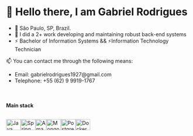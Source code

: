 


<h1>
 👋 Hello there, I am Gabriel Rodrigues
</h1>


<ul>
 
<li>📍 São Paulo, SP, Brazil. </li>

<li>🚩 I did a 2+ work developing and maintaining robust back-end systems</li>

<li>⚡ Bachelor of Information Systems && ⚡Information Technology Technician</li>
</ul>

📫 You can contact me through the following means:
<ul>
<li> Email: gabrielrodrigues1927@gmail.com </li>
<li> Telephone: +55 (62) 9 9919-1767 </li>
</ul>
<br>
 
 #### Main stack
 
<div style= "display: flex; margin-top: 29px;">
  
<img align="center" alt="Java" height="30" width="40" src="https://cdn.jsdelivr.net/gh/devicons/devicon/icons/java/java-original.svg"/> 
<img align="center" alt="Spring boot" height="30" width="40" src="https://cdn.jsdelivr.net/gh/devicons/devicon/icons/spring/spring-original.svg"/> 
<img align="center" alt="Amazon web services" height="30" src="https://cdn.jsdelivr.net/gh/devicons/devicon@latest/icons/amazonwebservices/amazonwebservices-plain-wordmark.svg" />
<img align="center" alt="MongoDB" height="30" width="40" src="https://cdn.jsdelivr.net/gh/devicons/devicon/icons/mongodb/mongodb-original.svg" />
<img align="center" alt="PostgreSQL" height="30" width="40" src="https://cdn.jsdelivr.net/gh/devicons/devicon/icons/postgresql/postgresql-original.svg" />
<img align="center" alt="Docker" height="30" width="40" src="https://cdn.jsdelivr.net/gh/devicons/devicon@latest/icons/docker/docker-original.svg" />

</div>
